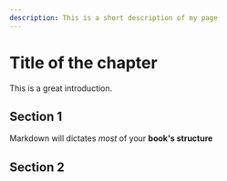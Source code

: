 ```yaml
---
description: This is a short description of my page
---
```


# Title of the chapter

This is a great introduction.

## Section 1

Markdown will dictates _most_ of your **book's structure**

## Section 2
